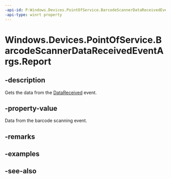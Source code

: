 ```yaml
---
-api-id: P:Windows.Devices.PointOfService.BarcodeScannerDataReceivedEventArgs.Report
-api-type: winrt property
---
```


<!-- Property syntax
public Windows.Devices.PointOfService.BarcodeScannerReport Report { get; }
-->

# Windows.Devices.PointOfService.BarcodeScannerDataReceivedEventArgs.Report

## -description
Gets the data from the [DataReceived](claimedbarcodescanner_datareceived.md) event.

## -property-value
Data from the barcode scanning event.

## -remarks

## -examples

## -see-also
